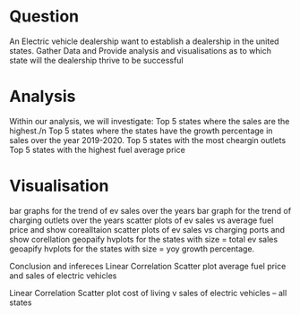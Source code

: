 # Question
An Electric vehicle dealership want to establish a dealership in the united states. Gather Data and Provide analysis and visualisations as to which state will the dealership thrive to be successful

# Analysis
Within our analysis, we will investigate: Top 5 states where the sales are the highest./n
Top 5 states where the states have the growth percentage in sales over the year 2019-2020.
Top 5 states with the most cheargin outlets Top 5 states with the highest fuel average price

# Visualisation
bar graphs for the trend of ev sales over the years bar graph for the trend of charging outlets over the years scatter plots of ev sales vs average fuel price and show corealltaion scatter plots of ev sales vs charging ports and show corellation geopaify hvplots for the states with size = total ev sales geoapify hvplots for the states with size = yoy growth percentage.

Conclusion and infereces
Linear Correlation Scatter plot average fuel price and sales of electric vehicles

Linear Correlation Scatter plot cost of living v sales of electric vehicles – all states
